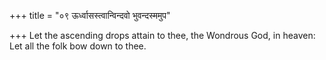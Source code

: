 +++
title = "०९ ऊर्ध्वासस्त्वान्विन्दवो भुवन्दस्ममुप"

+++
Let the ascending drops attain to thee, the Wondrous God, in heaven:  
     Let all the folk bow down to thee.
